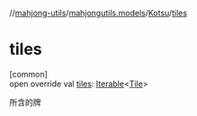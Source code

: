 //[mahjong-utils](../../../index.md)/[mahjongutils.models](../index.md)/[Kotsu](index.md)/[tiles](tiles.md)

# tiles

[common]\
open override val [tiles](tiles.md): [Iterable](https://kotlinlang.org/api/latest/jvm/stdlib/kotlin.collections/-iterable/index.html)&lt;[Tile](../-tile/index.md)&gt;

所含的牌
